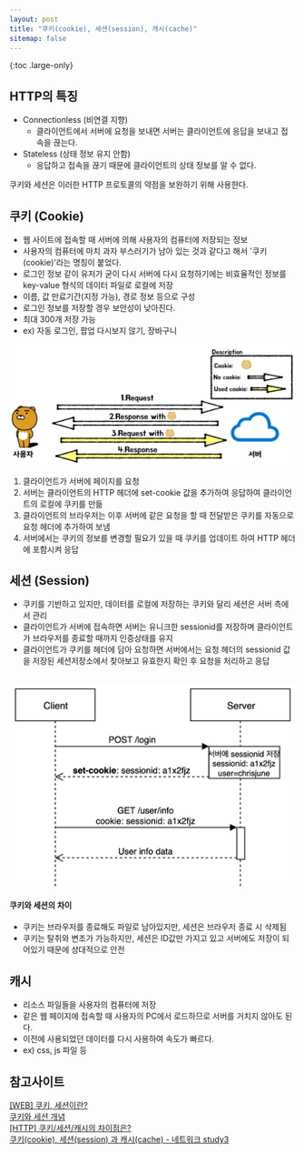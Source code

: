 ```yaml
---
layout: post
title: "쿠키(cookie), 세션(session), 캐시(cache)"
sitemap: false
---
```


{:toc .large-only}

## HTTP의 특징

- Connectionless (비연결 지향)
  - 클라이언트에서 서버에 요청을 보내면 서버는 클라이언트에 응답을 보내고 접속을 끊는다.
- Stateless (상태 정보 유지 안함)
  - 응답하고 접속을 끊기 때문에 클라이언트의 상태 정보를 알 수 없다.

쿠키와 세션은 이러한 HTTP 프로토콜의 약점을 보완하기 위해 사용한다.

## 쿠키 (Cookie)

- 웹 사이트에 접속할 때 서버에 의해 사용자의 컴퓨터에 저장되는 정보
- 사용자의 컴퓨터에 마치 과자 부스러기가 남아 있는 것과 같다고 해서 '쿠키(cookie)'라는 명칭이 붙었다.
- 로그인 정보 같이 유저가 굳이 다시 서버에 다시 요청하기에는 비효율적인 정보를 key-value 형식의 데이터 파일로 로컬에 저장
- 이름, 값 만료기간(지정 가능), 경로 정보 등으로 구성
- 로그인 정보를 저장할 경우 보안성이 낮아진다.
- 최대 300개 저장 가능
- ex) 자동 로그인, 팝업 다시보지 않기, 장바구니

<img src="/assets/img/blog/2021-09-03-cookie-session-cache_01.png">

<br/>

1. 클라이언트가 서버에 페이지를 요청
1. 서버는 클라이언트의 HTTP 헤더에 set-cookie 값을 추가하여 응답하여 클라이언트의 로컬에 쿠키를 만듦
1. 클라이언트의 브라우저는 이후 서버에 같은 요청을 할 때 전달받은 쿠키를 자동으로 요청 헤더에 추가하여 보냄
1. 서버에서는 쿠키의 정보를 변경할 필요가 있을 때 쿠키를 업데이트 하여 HTTP 헤더에 포함시켜 응답

## 세션 (Session)

- 쿠키를 기반하고 있지만, 데이터를 로컬에 저장하는 쿠키와 달리 세션은 서버 측에서 관리
- 클라이언트가 서버에 접속하면 서버는 유니크한 sessionid를 저장하며 클라이언트가 브라우저를 종료할 때까지 인증상태를 유지
- 클라이언트가 쿠키를 헤더에 담아 요청하면 서버에서는 요청 헤더의 sessionid 값을 저장된 세션저장소에서 찾아보고 유효한지 확인 후 요청을 처리하고 응답

<br/>

<img src="/assets/img/blog/2021-09-03-cookie-session-cache_02.png">

#### 쿠키와 세션의 차이

- 쿠키는 브라우저를 종료해도 파일로 남아있지만, 세션은 브라우저 종료 시 삭제됨
- 쿠키는 탈취와 변조가 가능하지만, 세션은 ID값만 가지고 있고 서버에도 저장이 되어있기 때문에 상대적으로 안전

## 캐시

- 리소스 파일들을 사용자의 컴퓨터에 저장
- 같은 웹 페이지에 접속할 때 사용자의 PC에서 로드하므로 서버를 거치지 않아도 된다.
- 이전에 사용되었던 데이터를 다시 사용하여 속도가 빠르다.
- ex) css, js 파일 등

## 참고사이트

[[WEB] 쿠키, 세션이란?](https://chrisjune-13837.medium.com/web-%EC%BF%A0%ED%82%A4-%EC%84%B8%EC%85%98%EC%9D%B4%EB%9E%80-aa6bcb327582)<br/>
[쿠키와 세션 개념](https://interconnection.tistory.com/74)<br/>
[[HTTP] 쿠키/세션/캐시의 차이점은?](https://ryusae.tistory.com/7)<br/>
[쿠키(cookie), 세션(session) 과 캐시(cache) - 네트워크 study3](https://velog.io/@kimtaeeeny/%EC%BF%A0%ED%82%A4cookie-%EC%84%B8%EC%85%98session-%EA%B3%BC-%EC%BA%90%EC%8B%9Ccache-FE-study9)
